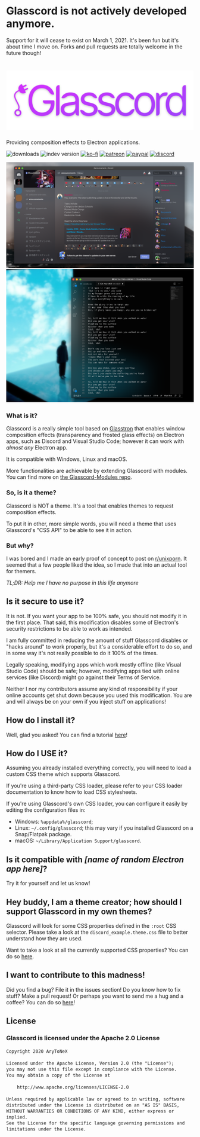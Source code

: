 # Glasscord is not actively developed anymore.

Support for it will cease to exist on March 1, 2021. It's been fun but it's about time I move on.
Forks and pull requests are totally welcome in the future though!

# ![Glasscord](images/glasscord_banner.svg)
Providing composition effects to Electron applications.

![downloads](https://img.shields.io/github/downloads/arytonex/glasscord/total?logo=github&style=for-the-badge)
![indev version](https://img.shields.io/github/package-json/v/arytonex/glasscord?label=indev%20version&style=for-the-badge)
[![ko-fi](https://img.shields.io/badge/donate-on%20ko--fi-29ABE0?logo=ko-fi&style=for-the-badge&logoColor=FFFFFF)](https://ko-fi.com/K3K3D0E0)
[![patreon](https://img.shields.io/badge/pledge-on%20patreon-FF424D?logo=patreon&style=for-the-badge&logoColor=FFFFFF)](https://patreon.com/arytonex)
[![paypal](https://img.shields.io/badge/donate-on%20paypal-0079CD?logo=paypal&style=for-the-badge)](https://www.paypal.com/cgi-bin/webscr?cmd=_s-xclick&hosted_button_id=Y7ZAFZ2H56FD4)
[![discord](https://img.shields.io/discord/696696149301657640?color=7289DA&label=chat&logo=discord&logoColor=ffffff&style=for-the-badge)](https://discord.gg/vtswnGC4tH)

![Glasscord + Discord](images/preview_discord.png)
![Glasscord + VSCode](images/preview_vscode.png)

### What is it?
Glasscord is a really simple tool based on [Glasstron](https://github.com/AryToNeX/Glasstron)
that enables window composition effects (transparency and frosted glass effects) on Electron apps,
such as Discord and Visual Studio Code; however it can work with *almost any* Electron app.

It is compatible with Windows, Linux and macOS.

More functionalities are achievable by extending Glasscord with modules.
You can find more on [the Glasscord-Modules repo](https://github.com/AryToNeX/Glasscord-Modules).

### So, is it a theme?
Glasscord is NOT a theme. It's a tool that enables themes to request composition effects.

To put it in other, more simple words, you will need a theme that uses Glasscord's "CSS API" to be able to see it in action.

### But why?
I was bored and I made an early proof of concept to post on [r/unixporn](https://www.reddit.com/r/unixporn/comments/fu0bqh/kde_stop_blurry_discord/).
It seemed that a few people liked the idea, so I made that into an actual tool for themers.

_TL;DR: Help me I have no purpose in this life anymore_

## Is it secure to use it?

It is not. If you want your app to be 100% safe, you should not modify it in the first place.
That said, this modification disables some of Electron's security restrictions to be able to work as intended.

I am fully committed in reducing the amount of stuff Glasscord disables or "hacks around" to work properly, but
it's a considerable effort to do so, and in some way it's not really possible to do it 100% of the times.

Legally speaking, modifying apps which work mostly offline (like Visual Studio Code) should be safe;
however, modifying apps tied with online services (like Discord) might go against their Terms of Service.

Neither I nor my contributors assume any kind of responsibility if your online accounts get shut down because you used this modification.
You are and will always be on your own if you inject stuff on applications!

## How do I install it?
Well, glad you asked! You can find a tutorial [here](https://github.com/AryToNeX/Glasscord/wiki/Installation)!

## How do I USE it?
Assuming you already installed everything correctly, you will need to load a custom CSS theme which supports Glasscord.

If you're using a third-party CSS loader, please refer to your CSS loader documentation to know how to load CSS stylesheets.

If you're using Glasscord's own CSS loader, you can configure it easily by editing the configuration files in:
- Windows: `%appdata%/glasscord`;
- Linux: `~/.config/glasscord`; this may vary if you installed Glasscord on a Snap/Flatpak package.
- macOS: `~/Library/Application Support/glasscord`.

## Is it compatible with _[name of random Electron app here]_?
Try it for yourself and let us know!

## Hey buddy, I am a theme creator; how should I support Glasscord in my own themes?
Glasscord will look for some CSS properties defined in the `:root` CSS selector.
Please take a look at the `discord_example.theme.css` file to better understand how they are used.

Want to take a look at all the currently supported CSS properties? You can do so [here](https://github.com/AryToNeX/Glasscord/wiki/CSS-Properties).

## I want to contribute to this madness!
Did you find a bug? File it in the issues section!
Do you know how to fix stuff? Make a pull request!
Or perhaps you want to send me a hug and a coffee? You can do so [here](https://ko-fi.com/arytonex)!

## License

### Glasscord is licensed under the Apache 2.0 License

```
Copyright 2020 AryToNeX

Licensed under the Apache License, Version 2.0 (the "License");
you may not use this file except in compliance with the License.
You may obtain a copy of the License at

	http://www.apache.org/licenses/LICENSE-2.0

Unless required by applicable law or agreed to in writing, software
distributed under the License is distributed on an "AS IS" BASIS,
WITHOUT WARRANTIES OR CONDITIONS OF ANY KIND, either express or implied.
See the License for the specific language governing permissions and
limitations under the License.
```
